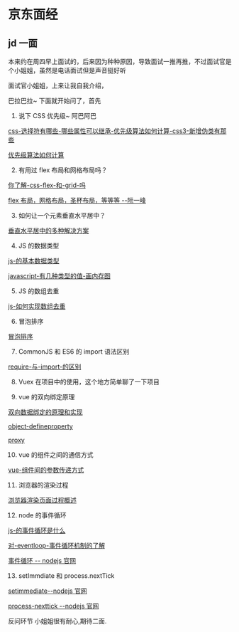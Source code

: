 # 京东面经

## jd 一面

本来约在周四早上面试的，后来因为种种原因，导致面试一推再推，不过面试官是个小姐姐，虽然是电话面试但是声音挺好听

面试官小姐姐，上来让我自我介绍，

巴拉巴拉~
下面就开始问了，首先

1. 说下 CSS 优先级~ 阿巴阿巴

[css-选择符有哪些-哪些属性可以继承-优先级算法如何计算-css3-新增伪类有那些](/mian/base/css.html#css-选择符有哪些-哪些属性可以继承-优先级算法如何计算-css3-新增伪类有那些)

[优先级算法如何计算](/mian/base/css.html#css-优先级算法如何计算)

2. 有用过 flex 布局和网格布局吗？

[你了解-css-flex-和-grid-吗](/mian/base/css.html#你了解-css-flex-和-grid-吗)

[flex 布局，网格布局，圣杯布局，等等等 --阮一峰](http://www.ruanyifeng.com/blog/2015/07/flex-examples.html)

3. 如何让一个元素垂直水平居中？

[垂直水平居中的多种解决方案](/mian/base/css.html#垂直水平居中的多种解决方案)

4. JS 的数据类型

[js-的基本数据类型](/mian/base/js.html#js-的基本数据类型)

[javascript-有几种类型的值-画内存图](/mian/base/js.html#javascript-有几种类型的值-画内存图)

5. JS 的数组去重

[js-如何实现数组去重](/mian/base/jstimu.html#js-如何实现数组去重)

6. 冒泡排序

[冒泡排序](/mian/base/datastruct.html#冒泡排序)

7. CommonJS 和 ES6 的 import 语法区别

[require-与-import-的区别](/mian/base/js.html#require-与-import-的区别)

8. Vuex 在项目中的使用，这个地方简单聊了一下项目

9. vue 的双向绑定原理

[双向数据绑定的原理和实现](/mian/base/vue.html#vue-双向数据绑定原理)

[object-defineproperty](/mian/base/vue.html#object-defineproperty-函数)

[proxy](/mian/base/vue.html#什么是-proxy)

10. vue 的组件之间的通信方式

[vue-组件间的参数传递方式](/mian/base/vue.html#vue-组件间的参数传递方式)

11. 浏览器的渲染过程

[浏览器渲染页面过程概述](/mian/base/browser.html#浏览器渲染页面过程概述)

12. node 的事件循环

[js-的事件循环是什么](/mian/base/js.html#js-的事件循环是什么)

[对-eventloop-事件循环机制的了解](/mian/base/js.html#对-eventloop-事件循环机制的了解)

[事件循环 -- nodejs 官网](http://nodejs.cn/learn/the-nodejs-event-loop)

13. setImmdiate 和 process.nextTick

[setimmediate--nodejs 官网](http://nodejs.cn/learn/understanding-setimmediate)

[process-nexttick --nodejs 官网](http://nodejs.cn/learn/understanding-process-nexttick)

反问环节
小姐姐很有耐心,期待二面.
